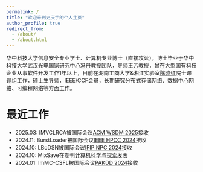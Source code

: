 ```yaml
---
permalink: /
title: "欢迎来到史庆宇的个人主页"
author_profile: true
redirect_from: 
  - /about/
  - /about.html
---
```


华中科技大学信息安全专业学士、计算机专业博士（直接攻读），博士毕业于华中科技大学武汉光电国家研究中心[冯丹](http://faculty.hust.edu.cn/dfeng/)教授团队，导师[王芳](http://faculty.hust.edu.cn/wangfang16/)教授，曾在大型国有科技企业从事软件开发工作1年以上，目前在湖南工商大学&湘江实验室[陈晓红](https://ysg.ckcest.cn/html/details/8038/index.html)院士课题组工作，硕士生导师，IEEE/CCF会员，长期研究分布式存储网络、数据中心网络、可编程网络等方面工作。

最近工作
======
+ 2025.03: IMVCLRCA被国际会议[ACM WSDM 2025](https://www.wsdm-conference.org/2025/)接收
+ 2024.11: BurstLoader被国际会议[IEEE HPCC 2024](http://www.ieee-hust-ncc.org/2024/HPCC/)接收
+ 2024.10: LBoDSN被国际会议[IFIP NPC 2024](https://www.npc-conference.com/#/npc2024)接收
+ 2024.10: MixSave在期刊[计算机科学与探索](http://fcst.ceaj.org/CN/1673-9418/home.shtml)发表
+ 2024.01: ImMC-CSFL被国际会议[PAKDD 2024](https://pakdd2024.org/)接收
